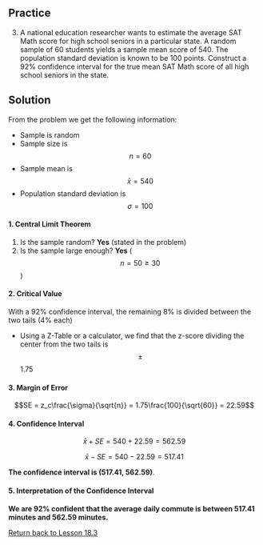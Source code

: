 ## Practice
3. A national education researcher wants to estimate the average SAT Math score for high school seniors in a particular state. A random sample of 60 students yields a sample mean score of 540. The population standard deviation is known to be 100 points. Construct a 92% confidence interval for the true mean SAT Math score of all high school seniors in the state.

## Solution
From the problem we get the following information:
* Sample is random
* Sample size is $$n=60$$
* Sample mean is $$\bar{x}=540$$
* Population standard deviation is $$\sigma=100$$

#### 1. Central Limit Theorem
1. Is the sample random? __Yes__ (stated in the problem)
2. Is the sample large enough? __Yes__ ($$n = 50 \ge 30$$)

#### 2. Critical Value
With a 92% confidence interval, the remaining 8% is divided between the two tails (4% each)
* Using a Z-Table or a calculator, we find that the z-score dividing the center from the two tails is $$\pm$$1.75

#### 3. Margin of Error
$$SE = z_c\frac{\sigma}{\sqrt{n}} = 1.75\frac{100}{\sqrt{60}} = 22.59$$

#### 4. Confidence Interval
$$\bar{x} + SE = 540 + 22.59 = 562.59$$

$$\bar{x} - SE = 540 - 22.59 = 517.41$$

__The confidence interval is (517.41, 562.59)__.

#### 5. Interpretation of the Confidence Interval
__We are 92% confident that the average daily commute is between 517.41 minutes and 562.59 minutes.__

[Return back to Lesson 18.3](../18_3_ConfidenceInterval.md#practice)
